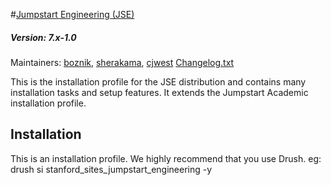 #[Jumpstart Engineering (JSE)](https://github.com/SU-SWS/stanford_sites_jumpstart_engineering)
##### Version: 7.x-1.0

Maintainers: [boznik](https://github.com/boznik), [sherakama](https://github.com/sherakama), 
[cjwest](https://github.com/cjwest)
[Changelog.txt](CHANGELOG.txt)

This is the installation profile for the JSE distribution and contains many
installation tasks and setup features. It extends the Jumpstart Academic
installation profile.

Installation
---

This is an installation profile. We highly recommend that you use Drush.
eg: drush si stanford_sites_jumpstart_engineering -y
